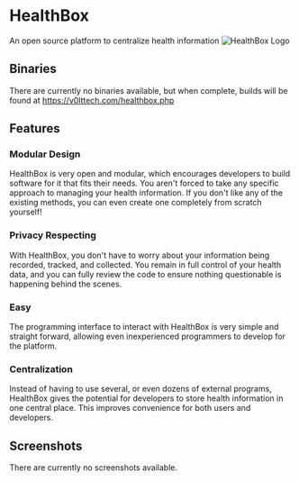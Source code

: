 # HealthBox
An open source platform to centralize health information
![HealthBox Logo](https://v0lttech.com/assets/img/healthboxlogo.png)

## Binaries
There are currently no binaries available, but when complete, builds will be found at https://v0lttech.com/healthbox.php

## Features
### Modular Design
HealthBox is very open and modular, which encourages developers to build software for it that fits their needs. You aren't forced to take any specific approach to managing your health information. If you don't like any of the existing methods, you can even create one completely from scratch yourself!

### Privacy Respecting
With HealthBox, you don't have to worry about your information being recorded, tracked, and collected. You remain in full control of your health data, and you can fully review the code to ensure nothing questionable is happening behind the scenes.

### Easy
The programming interface to interact with HealthBox is very simple and straight forward, allowing even inexperienced programmers to develop for the platform.

### Centralization
Instead of having to use several, or even dozens of external programs, HealthBox gives the potential for developers to store health information in one central place. This improves convenience for both users and developers.

## Screenshots
There are currently no screenshots available.
